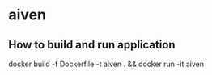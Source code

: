 # aiven

## How to build and run application
docker build -f Dockerfile -t aiven . && docker run -it aiven
